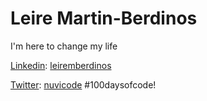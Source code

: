 # Leire Martin-Berdinos
I'm here to change my life

[Linkedin](https://www.linkedin.com/in/leiremberdinos/): [leiremberdinos](https://www.linkedin.com/in/leiremberdinos/)

[Twitter](https://twitter.com/nuvicode): [nuvicode](https://twitter.com/nuvicode) #100daysofcode!
